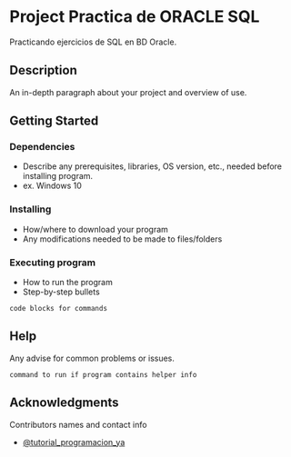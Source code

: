 # Project Practica de ORACLE SQL

Practicando ejercicios de SQL en BD Oracle. 

## Description

An in-depth paragraph about your project and overview of use.

## Getting Started

### Dependencies

* Describe any prerequisites, libraries, OS version, etc., needed before installing program.
* ex. Windows 10

### Installing

* How/where to download your program
* Any modifications needed to be made to files/folders

### Executing program

* How to run the program
* Step-by-step bullets
```
code blocks for commands
```

## Help

Any advise for common problems or issues.
```
command to run if program contains helper info
```

## Acknowledgments


Contributors names and contact info

* [@tutorial_programacion_ya](https://www.tutorialesprogramacionya.com/oracleya/)
